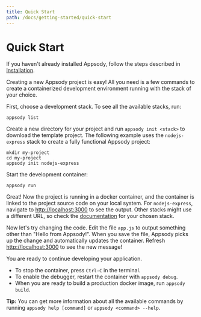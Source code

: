 ```yaml
---
title: Quick Start
path: /docs/getting-started/quick-start
---
```


# Quick Start

If you haven't already installed Appsody, follow the steps described in [Installation](/docs/getting-started/installation.md).

Creating a new Appsody project is easy! All you need is a few commands to create a containerized development environment running with the stack of your choice.

First, choose a development stack. To see all the available stacks, run:  

```
appsody list
```

Create a new directory for your project and run `appsody init <stack>` to download the template project. The following example uses the `nodejs-express` stack to create
a fully functional Appsody project:

```
mkdir my-project
cd my-project
appsody init nodejs-express
```

Start the development container:

```
appsody run
```

Great! Now the project is running in a docker container, and the container is linked to the project source code on your local system. For `nodejs-express`, navigate to <http://localhost:3000> to see the output. Other stacks might use a different URL, so check the [documentation](https://github.com/appsody/stacks/tree/master/incubator) for your chosen stack.

Now let's try changing the code. Edit the file `app.js` to output something other than "Hello from Appsody!". When you save the file, Appsody picks up the change and automatically updates the container. Refresh <http://localhost:3000> to see the new message!

You are ready to continue developing your application.

- To stop the container, press `Ctrl-C` in the terminal.
- To enable the debugger, restart the container with `appsody debug`.
- When you are ready to build a production docker image, run `appsody build`.

**Tip:** You can get more information about all the available commands by running `appsody help [command]` or `appsody <command> --help`.

